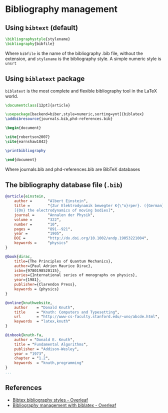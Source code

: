 # Bibliography management

## Using `bibtext` (default)

```latex
\bibliographystyle{stylename}
\bibliography{bibfile}
```

Where `bibfile` is the name of the bibliography .bib file, without the extension, and `stylename` is the bibliography style. A simple numeric style is `unsrt`


## Using `biblatext` package

`biblatext` is the most complete and flexible bibliography tool in the LaTeX world.

```latex
\documentclass[12pt]{article}

\usepackage[backend=biber,style=numeric,sorting=ynt]{biblatex}
\addbibresource{journals.bib,phd-references.bib}

\begin{document}

\cite{robertson2007}
\cite{earnshaw1842}

\printbibliography

\end{document}
```

Where journals.bib and phd-references.bib are BibTeX databases

## The bibliography database file (`.bib`)

```bibtex
@article{einstein,
    author =       "Albert Einstein",
    title =        "{Zur Elektrodynamik bewegter K{\"o}rper}. ({German})
    [{On} the electrodynamics of moving bodies]",
    journal =      "Annalen der Physik",
    volume =       "322",
    number =       "10",
    pages =        "891--921",
    year =         "1905",
    DOI =          "http://dx.doi.org/10.1002/andp.19053221004",
    keywords =     "physics"
}

@book{dirac,
    title={The Principles of Quantum Mechanics},
    author={Paul Adrien Maurice Dirac},
    isbn={9780198520115},
    series={International series of monographs on physics},
    year={1981},
    publisher={Clarendon Press},
    keywords = {physics}
}

@online{knuthwebsite,
    author    = "Donald Knuth",
    title     = "Knuth: Computers and Typesetting",
    url       = "http://www-cs-faculty.stanford.edu/~uno/abcde.html",
    keywords  = "latex,knuth"
}

@inbook{knuth-fa,
    author = "Donald E. Knuth",
    title = "Fundamental Algorithms",
    publisher = "Addison-Wesley",
    year = "1973",
    chapter = "1.2",
    keywords  = "knuth,programming"
}
...
```

## References

- [Bibtex bibliography styles - Overleaf](https://www.overleaf.com/learn/latex/bibtex_bibliography_styles)
- [Bibliography management with biblatex - Overleaf](https://www.overleaf.com/learn/latex/Bibliography_management_with_biblatex)
